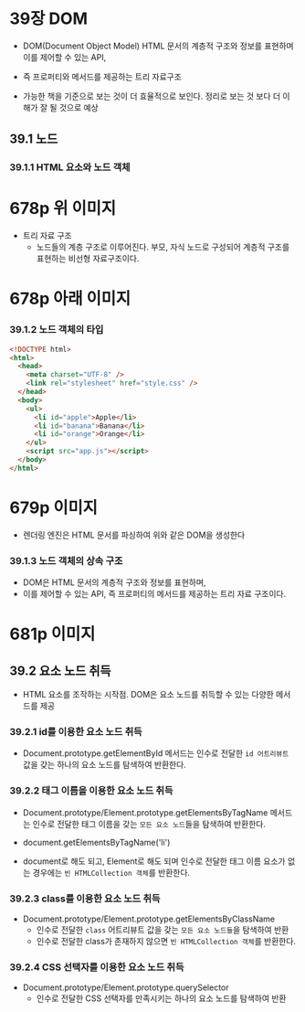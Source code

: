 # 39장 DOM

- DOM(Document Object Model) HTML 문서의 계층적 구조와 정보를 표현하며 이를 제어할 수 있는 API,
- 즉 프로퍼티와 메서드를 제공하는 트리 자료구조

- 가능한 책을 기준으로 보는 것이 더 효율적으로 보인다. 정리로 보는 것 보다 더 이해가 잘 될 것으로 예상

## 39.1 노드

### 39.1.1 HTML 요소와 노드 객체

# 678p 위 이미지

- 트리 자료 구조
  - 노드들의 계층 구조로 이루어진다. 부모, 자식 노드로 구성되어 계층적 구조를 표현하는 비선형 자료구조이다.

# 678p 아래 이미지

### 39.1.2 노드 객체의 타입

```html
<!DOCTYPE html>
<html>
  <head>
    <meta charset="UTF-8" />
    <link rel="stylesheet" href="style.css" />
  </head>
  <body>
    <ul>
      <li id="apple">Apple</li>
      <li id="banana">Banana</li>
      <li id="orange">Orange</li>
    </ul>
    <script src="app.js"></script>
  </body>
</html>
```

# 679p 이미지

- 렌더링 엔진은 HTML 문서를 파싱하여 위와 같은 DOM을 생성한다

### 39.1.3 노드 객체의 상속 구조

- DOM은 HTML 문서의 계층적 구조와 정보를 표현하며,
- 이를 제어할 수 있는 API, 즉 프로퍼티의 메서드를 제공하는 트리 자료 구조이다.

# 681p 이미지

## 39.2 요소 노드 취득

- HTML 요소를 조작하는 시작점. DOM은 요소 노드를 취득할 수 있는 다양한 메서드를 제공

### 39.2.1 id를 이용한 요소 노드 취득

- Document.prototype.getElementById 메서드는 인수로 전달한 `id 어트리뷰트` 값을 갖는 하나의 요소 노드를 탐색하여 반환한다.

### 39.2.2 태그 이름을 이용한 요소 노드 취득

- Document.prototype/Element.prototype.getElementsByTagName 메서드는 인수로 전달한 태그 이름을 갖는 `모든 요소 노드`들을 탐색하여 반환한다.

- document.getElementsByTagName('li')
- document로 해도 되고, Element로 해도 되며 인수로 전달한 태그 이름 요소가 없는 경우에는 `빈 HTMLCollection 객체`를 반환한다.

### 39.2.3 class를 이용한 요소 노드 취득

- Document.prototype/Element.prototype.getElementsByClassName
  - 인수로 전달한 `class` 어트리뷰트 값을 갖는 `모든 요소 노드들`을 탐색하여 반환
  - 인수로 전달한 class가 존재하지 않으면 `빈 HTMLCollection 객체`를 반환한다.

### 39.2.4 CSS 선택자를 이용한 요소 노드 취득

- Document.prototype/Element.prototype.querySelector
  - 인수로 전달한 CSS 선택자를 만족시키는 하나의 요소 노드를 탐색하여 반환
